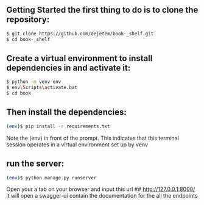 ## Getting Started the first thing to do is to clone the repository:

```bash
$ git clone https://github.com/dejetem/book-_shelf.git
$ cd book-_shelf
```

## Create a virtual environment to install dependencies in and activate it:

```bash
$ python -m venv env
$ env\Scripts\activate.bat
$ cd book
```

## Then install the dependencies:

```bash
(env)$ pip install -r requirements.txt
```

Note the (env) in front of the prompt. This indicates that this terminal session operates in a virtual environment set up by venv

## run the server:

```bash
(env)$ python manage.py runserver
```
Open your a tab on your browser and input this url ## http://127.0.0.1:8000/ it will open a swagger-ui
contain the documentation for the all the endpoints


